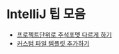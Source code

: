 # IntelliJ 팁 모음
* [프로젝트단위로 주석포멧 다르게 하기](https://github.com/jojoldu/blog-code/blob/master/intellij-tip/%ED%94%84%EB%A1%9C%EC%A0%9D%ED%8A%B8%EB%8B%A8%EC%9C%84_%EC%A3%BC%EC%84%9D%ED%8F%AC%EB%A9%A7/README.md)
* [커스텀 파일 템플릿 추가하기](https://github.com/jojoldu/blog-code/blob/master/intellij-tip/%ED%8C%8C%EC%9D%BC%ED%85%9C%ED%94%8C%EB%A6%BF%EC%B6%94%EA%B0%80%ED%95%98%EA%B8%B0/README.md)

